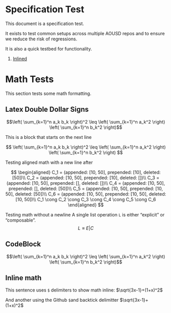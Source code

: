 # Specification Test

This document is a specification test.

It exists to test common setups across multiple AOUSD repos 
and to ensure we reduce the risk of regressions.

It is also a quick testbed for functionality.

1. [Inlined](Inlined.md)

# Math Tests

This section tests some math formatting.

## Latex Double Dollar Signs


$$\left( \sum_{k=1}^n a_k b_k \right)^2 \leq \left( \sum_{k=1}^n a_k^2 \right) \left( \sum_{k=1}^n b_k^2 \right)$$

This is a block that starts on the next line

$$
\left( \sum_{k=1}^n a_k b_k \right)^2 \leq \left( \sum_{k=1}^n a_k^2 \right) \left( \sum_{k=1}^n b_k^2 \right)
$$

Testing aligned math with a new line after


$$
\begin{aligned}
C_1 = (appended: [10, 50], prepended: [10], deleted: [50])\\ 
C_2 = (appended: [10, 50], prepended: [10], deleted: [])\\ 
C_3 = (appended: [10, 50], prepended: [], deleted: [])\\  
C_4 = (appended: [10, 50], prepended: [], deleted: [50])\\ 
C_5 = (appended: [10, 50], prepended: [10, 50], deleted: [50])\\ 
C_6 = (appended: [10, 50], prepended: [10, 50], deleted: [10, 50])\\ 
C_1 \cong C_2 \cong C_3 \cong C_4 \cong C_5 \cong C_6
\end{aligned}
$$

Testing math without a newline
A single list operation `L` is either “explicit” or “composable”.
$$
L \equiv E | C
$$


## CodeBlock

```math
\left( \sum_{k=1}^n a_k b_k \right)^2 \leq \left( \sum_{k=1}^n a_k^2 \right) \left( \sum_{k=1}^n b_k^2 \right)
```

## Inline math 

This sentence uses `$` delimiters to show math inline: $\sqrt{3x-1}+(1+x)^2$

And another using the Github `$`and backtick delimitter $`\sqrt{3x-1}+(1+x)^2`$


